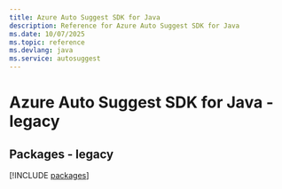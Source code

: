 ```yaml
---
title: Azure Auto Suggest SDK for Java
description: Reference for Azure Auto Suggest SDK for Java
ms.date: 10/07/2025
ms.topic: reference
ms.devlang: java
ms.service: autosuggest
---
```

# Azure Auto Suggest SDK for Java - legacy
## Packages - legacy
[!INCLUDE [packages](auto-suggest-index.md)]
